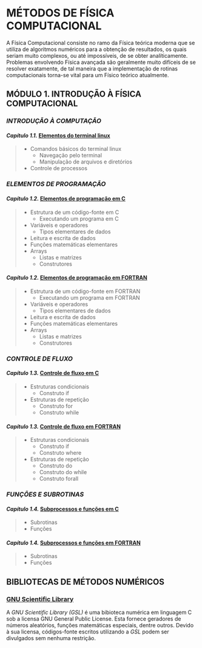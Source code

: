# **MÉTODOS DE FÍSICA COMPUTACIONAL**

A Física Computacional consiste no ramo da Física teórica moderna que se utiliza de algoritmos numéricos para a obtenção de resultados, os quais seriam muito complexos, ou até impossíveis, de se obter analíticamente. Problemas envolvendo Física avançada são geralmente muito difíceis de se resolver exatamente, de tal maneira que a implementação de rotinas computacionais torna-se vital para um Físico teórico atualmente.

## **MÓDULO 1. INTRODUÇÃO À FÍSICA COMPUTACIONAL**

### ***INTRODUÇÃO À COMPUTAÇÃO***

#### *Capítulo 1.1.* [Elementos do terminal linux](./IFC/1.1.md)

> - Comandos básicos do terminal linux
>   - Navegação pelo terminal
>   - Manipulação de arquivos e diretórios
> - Controle de processos

### ***ELEMENTOS DE PROGRAMAÇÃO***

#### *Capítulo 1.2.* [Elementos de programação em C](./IFC/1.2/C.md)

> - Estrutura de um código-fonte em C
>   - Executando um programa em C
> - Variáveis e operadores
>   - Tipos elementares de dados
> - Leitura e escrita de dados
> - Funções matemáticas elementares
> - Arrays
>   - Listas e matrizes
>   - Construtores

#### *Capítulo 1.2.* [Elementos de programação em FORTRAN](./IFC/1.2/FORTRAN.md)

> - Estrutura de um código-fonte em FORTRAN
>   - Executando um programa em FORTRAN
> - Variáveis e operadores
>   - Tipos elementares de dados
> - Leitura e escrita de dados
> - Funções matemáticas elementares
> - Arrays
>   - Listas e matrizes
>   - Construtores

### ***CONTROLE DE FLUXO***

#### *Capítulo 1.3.* [Controle de fluxo em C](./IFC/1.3/C.md)

> - Estruturas condicionais
>   - Construto if
> - Estruturas de repetição
>   - Construto for
>   - Construto while

#### *Capítulo 1.3.* [Controle de fluxo em FORTRAN](./IFC/1.3/FORTRAN.md)

> - Estruturas condicionais
>   - Construto if
>   - Construto where
> - Estruturas de repetição
>   - Construto do
>   - Construto do while
>   - Construto forall

### ***FUNÇÕES E SUBROTINAS***

#### *Capítulo 1.4.* [Subprocessos e funções em C](./IFC/1.4/C.md)

> - Subrotinas
> - Funções

#### *Capítulo 1.4.* [Subprocessos e funções em FORTRAN](./IFC/1.4/FORTRAN.md)

> - Subrotinas
> - Funções

<!--
## **MÓDULO 2. FÍSICA COMPUTACIONAL**

### ***NÚMEROS ALEATÓRIOS***

#### *Capítulo 2.1.* [Geração de números aleatórios](./FC/2.1/main.md)
#### *Capítulo 2.2.* [Ajuste de funções](./FC/2.2/main.md)

### ***OBTENÇÃO DE RAÍZES***

#### *Capítulo 2.3.* [Equações não-lineares](./FC/2.3/main.md)
#### *Capítulo 2.4.* [Sistemas de equações lineares](./FC/2.4/main.md)
#### *Capítulo 2.5.* [Auto-sistemas](./FC/2.5/main.md)

### ***CÁLCULO NUMÉRICO***

#### *Capítulo 2.6.* [Derivação e integração numérica](./FC/2.6/main.md)

### ***EQUAÇÕES DIFERENCIAIS***

#### *Capítulo 2.7.* [Equações diferenciais ordinárias](./FC/2.7/main.md)
#### *Capítulo 2.8.* [Equações diferenciais parciais](./FC/2.8/main.md)

## **APÊNDICE**

### ***PLOTAGEM GRÁFICA DE DADOS***

#### *Apêndice A.1.* [Elementos de Xmgrace](./APDX/A.1/grace.md)

-->
## **BIBLIOTECAS DE MÉTODOS NUMÉRICOS**

### [GNU Scientific Library](https://www.gnu.org/software/gsl/)

A *GNU Scientific Library (GSL)* é uma bibioteca numérica em linguagem C sob a licensa GNU General Public License. Esta fornece geradores de números aleatórios, funções matemáticas especiais, dentre outros. Devido à sua licensa, códigos-fonte escritos utilizando a *GSL* podem ser divulgados sem nenhuma restrição.

<!--
### [Numerical Recipes](http://numerical.recipes/)

A *Numerical Recipes (NR)* é uma biblioteca numérica em linguagem C e FORTRAN 90 sob licensa prioritária, ou seja, para se obter o acesso a mesma deve-se comprar o conteúdo distribuído. Esta fornece geradores de números aleatórios, métodos de álgebra linear, dentre outros. Devido à sua licensa, códigos-fonte escritos utilizando a *NR* não podem ser divulgados mesmo após a compra de seus materiais.
